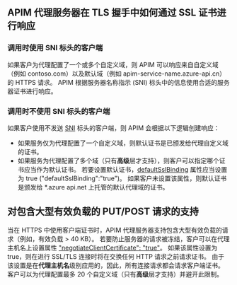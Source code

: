## <a name="how-apim-proxy-server-responds-with-ssl-certificates-in-the-tls-handshake"></a>APIM 代理服务器在 TLS 握手中如何通过 SSL 证书进行响应

### <a name="clients-calling-with-sni-header"></a>调用时使用 SNI 标头的客户端
如果客户为代理配置了一个或多个自定义域，则 APIM 可以响应来自自定义域（例如 contoso.com）以及默认域（例如 apim-service-name.azure-api.cn）的 HTTPS 请求。 APIM 根据服务器名称指示 (SNI) 标头中的信息使用合适的服务器证书进行响应。

### <a name="clients-calling-without-sni-header"></a>调用时不使用 SNI 标头的客户端
如果客户使用不发送 [SNI](https://tools.ietf.org/html/rfc6066#section-3) 标头的客户端，则 APIM 会根据以下逻辑创建响应：

* 如果服务仅为代理配置了一个自定义域，则默认证书是已颁发给代理自定义域的证书。
* 如果服务为代理配置了多个域（只有**高级**层才支持），则客户可以指定哪个证书应当作为默认证书。 若要设置默认证书，[defaultSslBinding](https://docs.microsoft.com/rest/api/apimanagement/apimanagementservice/createorupdate#hostnameconfiguration) 属性应当设置为 true ("defaultSslBinding":"true")。 如果客户未设置该属性，则默认证书是颁发给 *.azure api.net 上托管的默认代理域的证书。

## <a name="support-for-putpost-request-with-large-payload"></a>对包含大型有效负载的 PUT/POST 请求的支持

当在 HTTPS 中使用客户端证书时，APIM 代理服务器支持包含大型有效负载的请求（例如，有效负载 > 40 KB）。 若要防止服务器的请求被冻结，客户可以在代理主机名上设置属性 ["negotiateClientCertificate": "true"](https://docs.microsoft.com/rest/api/apimanagement/ApiManagementService/CreateOrUpdate#hostnameconfiguration)。 如果该属性设置为 true，则在进行 SSL/TLS 连接时将在交换任何 HTTP 请求之前请求证书。 由于该设置是在**代理主机名**级别应用的，因此，所有连接请求都会请求客户端证书。 客户可以为代理配置最多 20 个自定义域（只有**高级**层才支持）并避开此限制。

